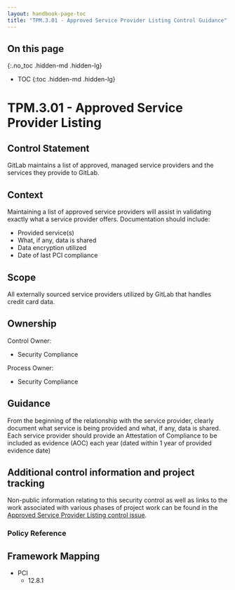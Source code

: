 ```yaml
---
layout: handbook-page-toc
title: "TPM.3.01 - Approved Service Provider Listing Control Guidance"
---
```


## On this page
{:.no_toc .hidden-md .hidden-lg}

- TOC
{:toc .hidden-md .hidden-lg}

# TPM.3.01 - Approved Service Provider Listing

## Control Statement

GitLab maintains a list of approved, managed service providers and the services they provide to GitLab.

## Context

Maintaining a list of approved service providers will assist in validating exactly what a service provider offers.  Documentation should include:

* Provided service(s)
* What, if any, data is shared
* Data encryption utilized
* Date of last PCI compliance

## Scope

All externally sourced service providers utilized by GitLab that handles credit card data.

## Ownership

Control Owner:

* Security Compliance

Process Owner:

* Security Compliance

## Guidance

From the beginning of the relationship with the service provider, clearly document what service is being provided and what, if any, data is shared. Each service provider should provide an Attestation of Compliance to be included as evidence (AOC) each year (dated within 1 year of provided evidence date)

## Additional control information and project tracking

Non-public information relating to this security control as well as links to the work associated with various phases of project work can be found in the [Approved Service Provider Listing control issue](https://gitlab.com/gitlab-com/gl-security/compliance/compliance/issues/930).

### Policy Reference

## Framework Mapping

* PCI
  * 12.8.1
